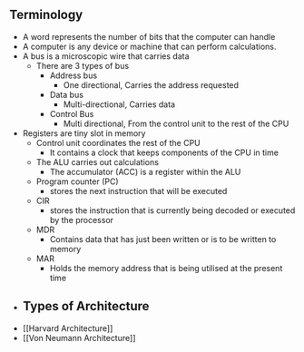 ## Terminology
- A word represents the number of bits that the computer can handle
- A computer is any device or machine that can perform calculations.
- A bus is a microscopic wire that carries data
	- There are 3 types of bus
		- Address bus
			- One directional, Carries the address requested
		- Data bus
			- Multi-directional, Carries data
		- Control Bus
			- Multi directional, From the control unit to the rest of the CPU
- Registers are tiny slot in memory
	- Control unit coordinates the rest of the CPU
		- It contains a clock that keeps components of the CPU in time
	- The ALU carries out calculations
		- The accumulator (ACC) is a register within the ALU
	- Program counter (PC)
		- stores the next instruction that will be executed
	- CIR
		- stores the instruction that is currently being decoded or executed by the processor
	- MDR
		- Contains data that has just been written or is to be written to memory
	- MAR
		- Holds the memory address that is being utilised at the present time
- ## Types of Architecture
- [[Harvard Architecture]]
- [[Von Neumann Architecture]]